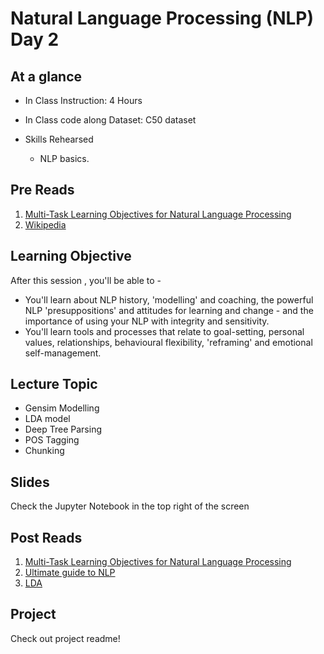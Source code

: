 # Natural Language Processing (NLP) Day 2 

## At a glance
* In Class Instruction: 4 Hours
* In Class code along Dataset: C50 dataset

* Skills Rehearsed
  * NLP basics.


## Pre Reads
1. [Multi-Task Learning Objectives for Natural Language Processing](http://ruder.io/multi-task-learning-nlp/)
2. [Wikipedia](https://en.wikipedia.org/wiki/Neuro-linguistic_programming)


## Learning Objective

After this session , you'll be able to -
- You'll learn about NLP history, 'modelling' and coaching, the powerful NLP 'presuppositions' and attitudes for learning and change - and the importance of using your NLP with integrity and sensitivity. 
- You'll learn tools and processes that relate to goal-setting, personal values, relationships, behavioural flexibility, 'reframing' and emotional self-management.

## Lecture Topic

- Gensim Modelling
- LDA model
- Deep Tree Parsing
- POS Tagging
- Chunking

## Slides
Check the Jupyter Notebook in the top right of the screen


## Post Reads

1. [Multi-Task Learning Objectives for Natural Language Processing](https://www.analyticsvidhya.com/blog/tag/nlp/)
2. [Ultimate guide to NLP](https://www.analyticsvidhya.com/blog/2017/01/ultimate-guide-to-understand-implement-natural-language-processing-codes-in-python/)
3. [LDA](https://en.wikipedia.org/wiki/Latent_Dirichlet_allocation)

## Project
Check out project readme!
